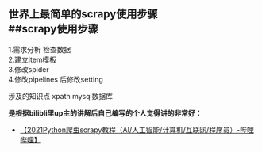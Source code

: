 
世界上最简单的scrapy使用步骤  
##scrapy使用步骤
-
1.需求分析 检查数据  
2.建立item模板  
3.修改spider   
4.修改pipelines 后修改setting  


涉及的知识点 xpath mysql数据库  

**是根据bilibli里up主的讲解后自己编写的个人觉得讲的非常好：**
- [【2021Python爬虫scrapy教程（AI/人工智能/计算机/互联网/程序员）-哔哩哔哩】](https://b23.tv/JnNkkN)
